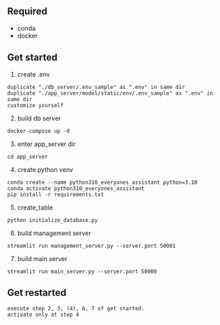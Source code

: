 ## Required
* conda
* docker


## Get started
1. create .env
```
duplicate "./db_server/.env_sample" as ".env" in same dir
duplicate "./app_server/model/static/env/.env_sample" as ".env" in same dir
customize yourself
```

2. build db server
```
docker-compose up -d
```

3. enter app_server dir
```
cd app_server
```

4. create python venv
```
conda create --name python310_everyones_assistant python=3.10
conda activate python310_everyones_assistant
pip install -r requirements.txt
```

5. create_table
```
python initialize_database.py
```

6. build management server
```
streamlit run management_server.py --server.port 50001
```

7. build main server
```
streamlit run main_server.py --server.port 50000
```


## Get restarted
```
execute step 2, 3, (4), 6, 7 of get started.  
activate only at step 4
```
